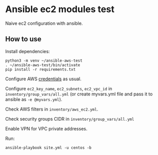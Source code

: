 # Ansible ec2 modules test

Naive ec2 configuration with ansible.

## How to use

Install dependencies:

    python3 -m venv ~/ansible-aws-test
    . ~/ansible-aws-test/bin/activate
    pip install -r requirements.txt

Configure AWS [credentials](https://docs.aws.amazon.com/cli/latest/userguide/cli-configure-files.html) as usual.

Configure `ec2_key_name`, `ec2_subnets`, `ec2_vpc_id` in `inventory/group_vars/all.yml` (or create myvars.yml file and pass it to ansible as `-e @myvars.yml`).

Check AWS filters in `inventory/aws_ec2.yml`.

Check security groups CIDR in `inventory/group_vars/all.yml`

Enable VPN for VPC private addresses.

Run:

    ansible-playbook site.yml -u centos -b
